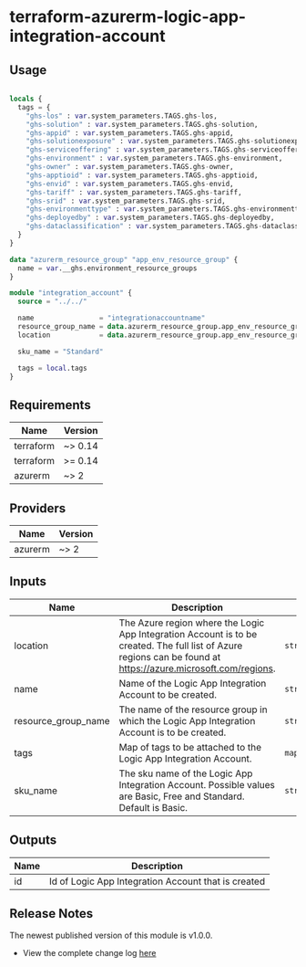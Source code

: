 # terraform-azurerm-logic-app-integration-account

## Usage
``` terraform

locals {
  tags = {
    "ghs-los" : var.system_parameters.TAGS.ghs-los,
    "ghs-solution" : var.system_parameters.TAGS.ghs-solution,
    "ghs-appid" : var.system_parameters.TAGS.ghs-appid,
    "ghs-solutionexposure" : var.system_parameters.TAGS.ghs-solutionexposure,
    "ghs-serviceoffering" : var.system_parameters.TAGS.ghs-serviceoffering,
    "ghs-environment" : var.system_parameters.TAGS.ghs-environment,
    "ghs-owner" : var.system_parameters.TAGS.ghs-owner,
    "ghs-apptioid" : var.system_parameters.TAGS.ghs-apptioid,
    "ghs-envid" : var.system_parameters.TAGS.ghs-envid,
    "ghs-tariff" : var.system_parameters.TAGS.ghs-tariff,
    "ghs-srid" : var.system_parameters.TAGS.ghs-srid,
    "ghs-environmenttype" : var.system_parameters.TAGS.ghs-environmenttype,
    "ghs-deployedby" : var.system_parameters.TAGS.ghs-deployedby,
    "ghs-dataclassification" : var.system_parameters.TAGS.ghs-dataclassification
  }
}

data "azurerm_resource_group" "app_env_resource_group" {
  name = var.__ghs.environment_resource_groups
}

module "integration_account" {
  source = "../../"

  name                = "integrationaccountname"
  resource_group_name = data.azurerm_resource_group.app_env_resource_group.name
  location            = data.azurerm_resource_group.app_env_resource_group.location

  sku_name = "Standard"

  tags = local.tags
}


```

## Requirements

| Name | Version |
|------|---------|
| terraform | ~> 0.14 |
| terraform | >= 0.14 |
| azurerm | ~> 2 |

## Providers

| Name | Version |
|------|---------|
| azurerm | ~> 2 |

## Inputs

| Name | Description | Type | Default | Required |
|------|-------------|------|---------|:--------:|
| location | The Azure region where the Logic App Integration Account is to be created. The full list of Azure regions can be found at https://azure.microsoft.com/regions. | `string` | n/a | yes |
| name | Name of the Logic App Integration Account to be created. | `string` | n/a | yes |
| resource\_group\_name | The name of the resource group in which the Logic App Integration Account is to be created. | `string` | n/a | yes |
| tags | Map of tags to be attached to the Logic App Integration Account. | `map(string)` | n/a | yes |
| sku\_name | The sku name of the Logic App Integration Account. Possible values are Basic, Free and Standard. Default is Basic. | `string` | `"Basic"` | no |

## Outputs

| Name | Description |
|------|-------------|
| id | Id of Logic App Integration Account that is created |

## Release Notes

The newest published version of this module is v1.0.0.

- View the complete change log [here](./changelog.md)
